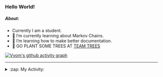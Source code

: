 ### Hello World!

##### About:
- Currently I am a student.
- 🌱 I’m currently learning about Markov Chains.
- 🌱 I’m learning how to make better documentation.
- 🌱 GO PLANT SOME TREES AT [TEAM TREES](https://teamtrees.org/)

[![Vyom's github activity graph](https://activity-graph.herokuapp.com/graph?username=Vyvy-vi)](https://github.com/ashutosh00710/github-readme-activity-graph)

---
<details>
  <summary>:zap: My Activity:</summary>
  
<!--START_SECTION:waka-->
![Code Time](http://img.shields.io/badge/Code%20Time-831%20hrs%2022%20mins-blue)

**I'm a Night 🦉** 

```text
🌞 Morning    67 commits     ██░░░░░░░░░░░░░░░░░░░░░░░   8.26% 
🌆 Daytime    200 commits    ██████░░░░░░░░░░░░░░░░░░░   24.66% 
🌃 Evening    278 commits    ████████░░░░░░░░░░░░░░░░░   34.28% 
🌙 Night      266 commits    ████████░░░░░░░░░░░░░░░░░   32.8%

```
📅 **I'm Most Productive on Sunday** 

```text
Monday       72 commits     ██░░░░░░░░░░░░░░░░░░░░░░░   8.88% 
Tuesday      134 commits    ████░░░░░░░░░░░░░░░░░░░░░   16.52% 
Wednesday    122 commits    ███░░░░░░░░░░░░░░░░░░░░░░   15.04% 
Thursday     107 commits    ███░░░░░░░░░░░░░░░░░░░░░░   13.19% 
Friday       108 commits    ███░░░░░░░░░░░░░░░░░░░░░░   13.32% 
Saturday     92 commits     ██░░░░░░░░░░░░░░░░░░░░░░░   11.34% 
Sunday       176 commits    █████░░░░░░░░░░░░░░░░░░░░   21.7%

```


📊 **This Week I Spent My Time On** 

```text
🔥 Editors: 
VS Code                  3 hrs 47 mins       ███████████████████████░░   93.81% 
Vim                      14 mins             █░░░░░░░░░░░░░░░░░░░░░░░░   6.19%

🐱‍💻 Projects: 
palantir                 3 hrs 8 mins        ███████████████████░░░░░░   77.77% 
praise                   34 mins             ███░░░░░░░░░░░░░░░░░░░░░░   14.28% 
Call-Reminders-template  6 mins              ░░░░░░░░░░░░░░░░░░░░░░░░░   2.85% 
Unknown Project          6 mins              ░░░░░░░░░░░░░░░░░░░░░░░░░   2.59% 
discord-bot-army-basic-bo4 mins              ░░░░░░░░░░░░░░░░░░░░░░░░░   1.76%

```


 Last Updated on 07/07/2022 14:15:59 UTC
<!--END_SECTION:waka-->
</details>
